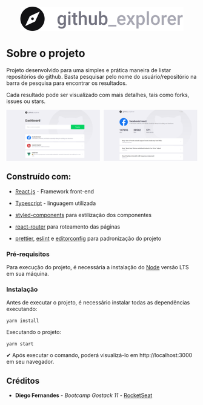 <p align="center">
  <img src="./src/assets/logo.svg">
</p>

# Sobre o projeto

Projeto desenvolvido para uma simples e prática maneira de listar repositórios do github. Basta pesquisar pelo nome do usuário/repositório na barra de pesquisa para encontrar os resultados.

Cada resultado pode ser visualizado com mais detalhes, tais como forks, issues ou stars.

<div style="display: flex">
<img src="./src/assets/Screenshot1.png" height="135px" width="250px" style="margin-right: 10px">
<img src="./src/assets/Screenshot2.png"
height="135px" width="250px">
</div>

## Construído com:

- [React.js](https://pt-br.reactjs.org/) - Framework front-end

- [Typescript](https://www.typescriptlang.org/) - linguagem utilizada

- [styled-components](https://styled-components.com/) para estilização dos componentes

- [react-router](https://github.com/ReactTraining/react-router) para roteamento das páginas

- [prettier](https://prettier.io/), [eslint](https://eslint.org/) e [editorconfig](https://editorconfig.org/) para padronização do projeto

### Pré-requisitos

Para execução do projeto, é necessária a instalação do [Node](https://nodejs.org/en/) versão LTS em sua máquina.

### Instalação

Antes de executar o projeto, é necessário instalar todas as dependências executando:

```
yarn install
```

Executando o projeto:

```
yarn start
```

✔ Após executar o comando, poderá visualizá-lo em http://localhost:3000 em seu navegador.

## Créditos

- **Diego Fernandes** - _Bootcamp Gostack 11_ - [RocketSeat](https://github.com/Rocketseat)
